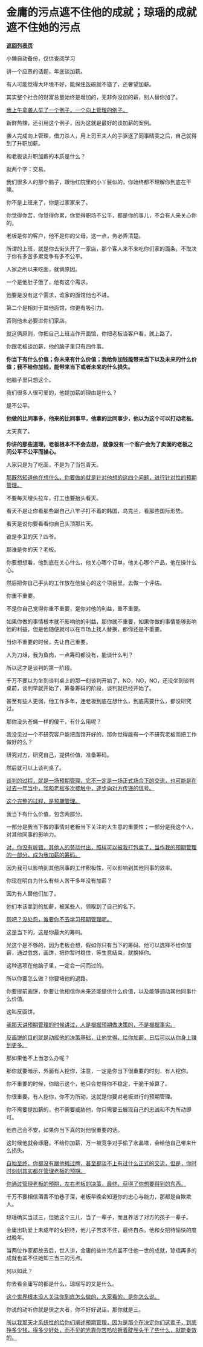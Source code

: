 # 金庸的污点遮不住他的成就；琼瑶的成就遮不住她的污点

[**返回列表页**](/gzh/记忆承载3)

小懒自动备份，仅供查阅学习

讲一个应景的话题，年底谈加薪。

有人可能觉得大环境不好，能保住饭碗就不错了，还奢望加薪。  

其实整个社会的财富总量始终是增加的，无非你没加的薪，别人替你加了。

[我上午拿袭人举了一个例子，一个向上管理的例子。  
](https://mp.weixin.qq.com/s?__biz=MzU0MjYwNDU2Mw==&mid=2247516401&idx=1&sn=089c5e3422a0f4659db447e06f09e123&scene=21#wechat_redirect)

新鲜热辣，还引用这个例子，因为这就是最好的谈加薪的案例。  

袭人完成向上管理，借刀杀人，用上司王夫人的手驱逐了同事晴雯之后，自己就得到了升职加薪。

和老板谈升职加薪的本质是什么？

就两个字：交易。

我们很多人的那个脑子，跟怡红院里的小丫鬟似的，你始终都不理解你到底在干嘛。  

你不是上班来了，你是过家家来了。

你觉得你苦，你觉得你累，你觉得职场不公平，都是你的事儿，不会有人来关心你的。  

老板是你的客户，他不是你的父母，这一点，务必弄清楚。  

所谓的上班，就是你去街头开了一家店，那个客人来不来吃你们家的面条，不取决于你有多苦多累竞争有多不公平。

人家之所以来吃面，就俩原因。

一个是他肚子饿了，他有这个需求。

他要是没有这个需求，谁家的面馆他也不进。

第二个是相对于其他面馆，你更有吸引力。  

否则他未必要进你们家店。  

就这俩原则，你把自己上班当作开面馆，你把老板当客户看，就上路了。

你跟老板谈加薪，他的脑子里只有四件事。  

**你当下有什么价值；你未来有什么价值；我给你加钱能带来当下以及未来的什么价值；我不给你加钱，能带来当下或者未来的什么损失。**

他脑子里只想这个。

我们很多人很可爱的，他提加薪的理由是什么？  

是不公平。

**他做的比同事多，他来的比同事早，他拿的比同事少，他以为这个可以打动老板。**

太天真了。

**你讲的那些道理，老板根本不不会去想， 就像没有一个客户会为了卖面的老板之间公平不公平而操心。**

人家只是为了吃面，不是为了当包青天。

[那既然知道他在想什么，你要做的就是针对他想的这四个问题，进行针对性的预期管理。  
](https://mp.weixin.qq.com/s?__biz=MzkwMzQ1MzczOQ==&mid=2247484225&idx=1&sn=09da463d3f35fac98e19c7419a6611ee&scene=21#wechat_redirect)

不要每天埋头拉车，打工也要抬头看天。

看天不是让你看那些跟自己八竿子打不着的韩国，乌克兰，看那些国际形势。  

看天是说你要看看你自己头顶那片天。

谁是李卫的天？四爷。  

那谁是你的天？老板。

你要想想看，他到底在关心什么，他关心哪个订单，他关心哪个产品，他在操什么心。  

然后把你自己手头的工作放在他操心的这个项目里，去做一个评估。

你重不重要。  

不是你自己觉得你重不重要，是你对他的利益，重不重要。

如果你做的事情根本就不影响他的利益，那你就不重要，如果你做的事情能够影响他的利益，但是他随便就可以在市场上找人替换，那你还是不重要。  

当你不重要的时候，先让自己重要。

人为刀俎，我为鱼肉，一点筹码都没有，能谈什么判？  

所以这才是谈判的第一阶段。  

千万不要以为坐到谈判桌上的那一刻谈判开始了，NO，NO，NO，还没坐到谈判桌前，谈判早就开始了，筹备筹码的阶段，谈判就已经开始了。

甚至有些人更弱，他工作多年，连老板到底在想什么，到底需要什么，都没研究过。  

那你没头苍蝇一样的傻干，有什么用呢？  

我没见过一个不研究客户能把面馆开好的，那你觉得能有一个不研究老板而把工作做好的么？  

研究对方，研究自己，提供价值，准备筹码。  

然后就可以上谈判桌了。

[谈判的过程，就是一场预期管理，它不一定是一场正式场合下的交流，也可能是在过去一年当中，我和老板多次接触中，逐步向对方传递的信号。  
](https://mp.weixin.qq.com/s?__biz=MzkwMzQ1MzczOQ==&mid=2247484225&idx=1&sn=09da463d3f35fac98e19c7419a6611ee&scene=21#wechat_redirect)

[这个完整的过程，是预期管理。](https://mp.weixin.qq.com/s?__biz=MzkwMzQ1MzczOQ==&mid=2247484225&idx=1&sn=09da463d3f35fac98e19c7419a6611ee&scene=21#wechat_redirect)

我当下有什么价值，包含两部分。  

一部分是我当下做的事情对老板当下关注的大生意的重要性；一部分是我这个人，对其他同事的影响力。  

[对，你没有听错，其他人的劳动付出，照样可以被我打包卖了，当作我的预期管理的一部分，成为我加薪的筹码。  
](https://mp.weixin.qq.com/s?__biz=MzkwMzQ1MzczOQ==&mid=2247484225&idx=1&sn=09da463d3f35fac98e19c7419a6611ee&scene=21#wechat_redirect)

因为我可以影响到其他同事的工作积极性，可以影响到其他同事的效率。  

你现在明白为什么有些人苦干多年没有加薪？  

因为有人替他们加了。

他们本该拿到的加薪，被某些人，领取到了自己的名下。  

[怨吧？没处怨，谁要你不去学习预期管理呢。  
](https://mp.weixin.qq.com/s?__biz=MzkwMzQ1MzczOQ==&mid=2247484225&idx=1&sn=09da463d3f35fac98e19c7419a6611ee&scene=21#wechat_redirect)

这是当下的，这是你最大的筹码。

光这个是不够的，因为老板会想，假如你只有当下的筹码，他可以选择不给你加薪，通过忽悠，画饼，把你暂时稳住，等生意结束，就换掉你。  

这种选项在他脑子里，一定会一闪而过的。

所以你要怎么做？你要堵他的退路。  

你要提前画饼，你要让他相信你未来还能提供什么价值，以及能够调动其他同事什么价值。

这叫反画饼。

[我那天讲预期管理的时候讲过，人是根据预期做决策的，不是根据事实。  
](https://mp.weixin.qq.com/s?__biz=MzkwMzQ1MzczOQ==&mid=2247484225&idx=1&sn=09da463d3f35fac98e19c7419a6611ee&scene=21#wechat_redirect)

[反画饼的目的就是动摇他的决策基础，让他觉得，给你加薪，日后可以从你身上赚到更多。](https://mp.weixin.qq.com/s?__biz=MzkwMzQ1MzczOQ==&mid=2247484225&idx=1&sn=09da463d3f35fac98e19c7419a6611ee&scene=21#wechat_redirect)  

那如果他不上当怎么办呢？  

那你就要暗示，外面有人挖你，注意，一定是你当下很重要的时刻，有人挖你。  

你不重要的时候，你暗示这个，他只会觉得你不稳定，干脆干掉算了。

你很重要，有人挖你，你不为所动，这就是你要对老板进行的预期管理。

你不需要提加薪的，也不需要威胁他，你只需要去展现自己的忠诚和不为所动即可。  

他自己会不安，如果你当下真的对他很重要的话。

这时候他就会琢磨，不给你加薪，万一被竞争对手偷了水晶塔，会给他自己带来什么损失。  

[自始至终，你都没有跟他摊过牌，甚至都谈不上有过什么正式的交流，但是，你时时刻刻其实都在管理老板的预期。](https://mp.weixin.qq.com/s?__biz=MzkwMzQ1MzczOQ==&mid=2247484225&idx=1&sn=09da463d3f35fac98e19c7419a6611ee&scene=21#wechat_redirect)

[你通过管理老板的预期，左右老板的决策，最终，获得了你想要得到的东西。](https://mp.weixin.qq.com/s?__biz=MzkwMzQ1MzczOQ==&mid=2247484225&idx=1&sn=09da463d3f35fac98e19c7419a6611ee&scene=21#wechat_redirect)

千万不要相信酒香不怕巷子深，老板早晚会知道你的忠心与能力，那都是自欺欺人。

琼瑶确实当过三，但她这个三儿，当了一辈子，而且养活了对方的孩子一辈子。  

金庸出轨爱上未成年的女招待，他儿子苦求不住，最终自杀。他和女招待愉快的度过晚年。  

当两位作家都故去后，世人讲，金庸的些许污点盖不住他一世的成就，琼瑶再多的成就也盖不住她知三当三的污点。

何以如此？

你去看金庸写的都是什么，琼瑶写的又是什么。  

[这个世界根本没人关注你到底怎么做的，大家看的，是你怎么说。](https://mp.weixin.qq.com/s?__biz=MzkwMzQ1MzczOQ==&mid=2247484225&idx=1&sn=09da463d3f35fac98e19c7419a6611ee&scene=21#wechat_redirect)

你说的动听你就是侠之大者，你不好好说话，那你就是三。  

[所以我那天才系统性的给你们阐述预期管理，因为是那个在决定你们这辈子，到底挣多少钱，得多少好处，而不见的光靠你苦哈哈撅着腚埋头干了些什么，就能奏效的。](https://mp.weixin.qq.com/s?__biz=MzkwMzQ1MzczOQ==&mid=2247484225&idx=1&sn=09da463d3f35fac98e19c7419a6611ee&scene=21#wechat_redirect)


